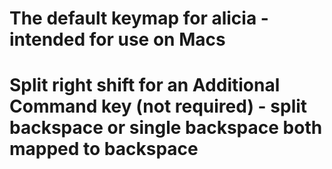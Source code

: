 # The default keymap for alicia - intended for use on Macs
# 		
# Split right shift for an Additional Command key (not required) - split backspace or single backspace both mapped to backspace